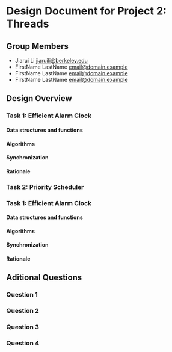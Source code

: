 Design Document for Project 2: Threads
======================================

## Group Members

* Jiarui Li <jiaruili@berkeley.edu>
* FirstName LastName <email@domain.example>
* FirstName LastName <email@domain.example>
* FirstName LastName <email@domain.example>

## Design Overview

### Task 1: Efficient Alarm Clock

#### Data structures and functions

#### Algorithms

#### Synchronization

#### Rationale

### Task 2: Priority Scheduler

### Task 1: Efficient Alarm Clock

#### Data structures and functions

#### Algorithms

#### Synchronization

#### Rationale

## Aditional Questions

### Question 1

### Question 2

### Question 3

### Question 4

